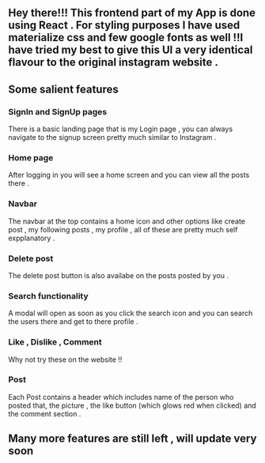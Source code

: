 ## Hey there!!! This frontend part of my App is done using React . For styling purposes I have used materialize css and few google fonts as well !!I have tried my best to give this UI a very identical flavour to the original instagram website .
## Some salient features
### SignIn and SignUp pages 
There is a basic landing page that is my Login page , you can always navigate to the signup screen pretty much similar to Instagram .
### Home page 
After logging in you will see a home screen and you can view all the posts there .
### Navbar
The navbar at the top contains a home icon and other options like create post , my following posts , my profile , all of these are pretty much self expplanatory .
### Delete post
The delete post button is also availabe on the posts posted by you . 
### Search functionality
A modal will open as soon as you click the search icon and you can search the users there and get to there profile .
### Like , Dislike , Comment
Why not try these on the website !!
### Post
Each Post contains a header which includes name of the person who posted that, the picture , the like button (which glows red when clicked) and the comment section .

## Many more features are still left , will update very soon

